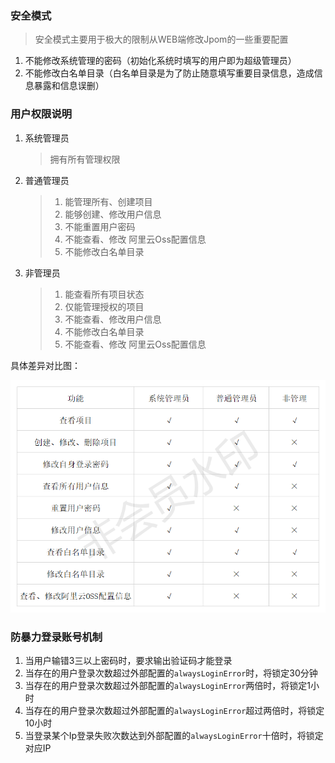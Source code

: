 ### 安全模式

> 安全模式主要用于极大的限制从WEB端修改Jpom的一些重要配置

1. 不能修改系统管理的密码（初始化系统时填写的用户即为超级管理员）
2. 不能修改白名单目录（白名单目录是为了防止随意填写重要目录信息，造成信息暴露和信息误删）


### 用户权限说明

1. 系统管理员

    >  拥有所有管理权限
    
2. 普通管理员
 
    > 1. 能管理所有、创建项目
    > 2. 能够创建、修改用户信息
    > 3. 不能重置用户密码
    > 4. 不能查看、修改 阿里云Oss配置信息
    > 5. 不能修改白名单目录
    
 3. 非管理员
 
    > 1. 能查看所有项目状态
    > 2. 仅能管理授权的项目
    > 3. 不能查看、修改用户信息
    > 4. 不能修改白名单目录
    > 5. 不能查看、修改 阿里云Oss配置信息
    
    
 具体差异对比图：
 
  ![对比图](/doc/images/role.png)
  
###  防暴力登录账号机制

1. 当用户输错3三以上密码时，要求输出验证码才能登录
2. 当存在的用户登录次数超过外部配置的`alwaysLoginError`时，将锁定30分钟
3. 当存在的用户登录次数超过外部配置的`alwaysLoginError`两倍时，将锁定1小时
4. 当存在的用户登录次数超过外部配置的`alwaysLoginError`超过两倍时，将锁定10小时
5. 当登录某个Ip登录失败次数达到外部配置的`alwaysLoginError`十倍时，将锁定对应IP